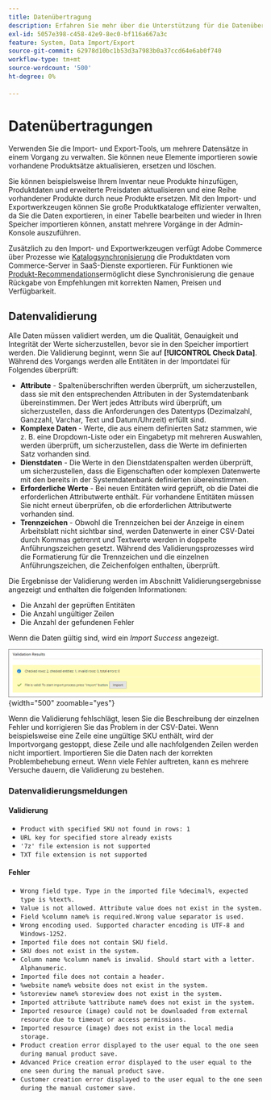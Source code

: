 ```yaml
---
title: Datenübertragung
description: Erfahren Sie mehr über die Unterstützung für die Datenübertragung, einschließlich der Datenvalidierung.
exl-id: 5057e398-c458-42e9-8ec0-bf116a667a3c
feature: System, Data Import/Export
source-git-commit: 62978d10bc1b53d3a7983b0a37ccd64e6ab0f740
workflow-type: tm+mt
source-wordcount: '500'
ht-degree: 0%

---
```


# Datenübertragungen

Verwenden Sie die Import- und Export-Tools, um mehrere Datensätze in einem Vorgang zu verwalten. Sie können neue Elemente importieren sowie vorhandene Produktsätze aktualisieren, ersetzen und löschen.

Sie können beispielsweise Ihrem Inventar neue Produkte hinzufügen, Produktdaten und erweiterte Preisdaten aktualisieren und eine Reihe vorhandener Produkte durch neue Produkte ersetzen. Mit den Import- und Exportwerkzeugen können Sie große Produktkataloge effizienter verwalten, da Sie die Daten exportieren, in einer Tabelle bearbeiten und wieder in Ihren Speicher importieren können, anstatt mehrere Vorgänge in der Admin-Konsole auszuführen.

Zusätzlich zu den Import- und Exportwerkzeugen verfügt Adobe Commerce über Prozesse wie [Katalogsynchronisierung](https://experienceleague.adobe.com/docs/commerce-merchant-services/user-guides/data-services/catalog-sync.html) die Produktdaten vom Commerce-Server in SaaS-Dienste exportieren. Für Funktionen wie [Produkt-Recommendations](https://experienceleague.adobe.com/docs/commerce-merchant-services/product-recommendations/overview.html)ermöglicht diese Synchronisierung die genaue Rückgabe von Empfehlungen mit korrekten Namen, Preisen und Verfügbarkeit.

## Datenvalidierung

Alle Daten müssen validiert werden, um die Qualität, Genauigkeit und Integrität der Werte sicherzustellen, bevor sie in den Speicher importiert werden. Die Validierung beginnt, wenn Sie auf **[!UICONTROL Check Data]**. Während des Vorgangs werden alle Entitäten in der Importdatei für Folgendes überprüft:

- **Attribute** - Spaltenüberschriften werden überprüft, um sicherzustellen, dass sie mit den entsprechenden Attributen in der Systemdatenbank übereinstimmen. Der Wert jedes Attributs wird überprüft, um sicherzustellen, dass die Anforderungen des Datentyps (Dezimalzahl, Ganzzahl, Varchar, Text und Datum/Uhrzeit) erfüllt sind.
- **Komplexe Daten** - Werte, die aus einem definierten Satz stammen, wie z. B. eine Dropdown-Liste oder ein Eingabetyp mit mehreren Auswahlen, werden überprüft, um sicherzustellen, dass die Werte im definierten Satz vorhanden sind.
- **Dienstdaten** - Die Werte in den Dienstdatenspalten werden überprüft, um sicherzustellen, dass die Eigenschaften oder komplexen Datenwerte mit den bereits in der Systemdatenbank definierten übereinstimmen.
- **Erforderliche Werte** - Bei neuen Entitäten wird geprüft, ob die Datei die erforderlichen Attributwerte enthält. Für vorhandene Entitäten müssen Sie nicht erneut überprüfen, ob die erforderlichen Attributwerte vorhanden sind.
- **Trennzeichen** - Obwohl die Trennzeichen bei der Anzeige in einem Arbeitsblatt nicht sichtbar sind, werden Datenwerte in einer CSV-Datei durch Kommas getrennt und Textwerte werden in doppelte Anführungszeichen gesetzt. Während des Validierungsprozesses wird die Formatierung für die Trennzeichen und die einzelnen Anführungszeichen, die Zeichenfolgen enthalten, überprüft.

Die Ergebnisse der Validierung werden im Abschnitt Validierungsergebnisse angezeigt und enthalten die folgenden Informationen:

- Die Anzahl der geprüften Entitäten
- Die Anzahl ungültiger Zeilen
- Die Anzahl der gefundenen Fehler

Wenn die Daten gültig sind, wird ein _Import Success_ angezeigt.

![Systemmeldung - Datei ist gültig](./assets/data-import-validation-message.png){width="500" zoomable="yes"}

Wenn die Validierung fehlschlägt, lesen Sie die Beschreibung der einzelnen Fehler und korrigieren Sie das Problem in der CSV-Datei. Wenn beispielsweise eine Zeile eine ungültige SKU enthält, wird der Importvorgang gestoppt, diese Zeile und alle nachfolgenden Zeilen werden nicht importiert. Importieren Sie die Daten nach der korrekten Problembehebung erneut. Wenn viele Fehler auftreten, kann es mehrere Versuche dauern, die Validierung zu bestehen.

### Datenvalidierungsmeldungen

#### Validierung

- `Product with specified SKU not found in rows: 1`
- `URL key for specified store already exists`
- `'7z' file extension is not supported`
- `TXT file extension is not supported`

#### Fehler

- `Wrong field type. Type in the imported file %decimal%, expected type is %text%.`
- `Value is not allowed. Attribute value does not exist in the system.`
- `Field %column name% is required.Wrong value separator is used.`
- `Wrong encoding used. Supported character encoding is UTF-8 and Windows-1252.`
- `Imported file does not contain SKU field.`
- `SKU does not exist in the system.`
- `Column name %column name% is invalid. Should start with a letter. Alphanumeric.`
- `Imported file does not contain a header.`
- `%website name% website does not exist in the system.`
- `%storeview name% storeview does not exist in the system.`
- `Imported attribute %attribute name% does not exist in the system.`
- `Imported resource (image) could not be downloaded from external resource due to timeout or access permissions.`
- `Imported resource (image) does not exist in the local media storage.`
- `Product creation error displayed to the user equal to the one seen during manual product save.`
- `Advanced Price creation error displayed to the user equal to the one seen during the manual product save.`
- `Customer creation error displayed to the user equal to the one seen during the manual customer save.`
